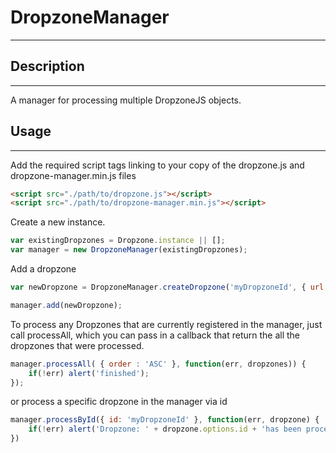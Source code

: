 # DropzoneManager
---

## Description
---
A manager for processing multiple DropzoneJS objects. 

## Usage
---
Add the required script tags linking to your copy of the dropzone.js and dropzone-manager.min.js files
```html 
<script src="./path/to/dropzone.js"></script>
<script src="./path/to/dropzone-manager.min.js"></script>
```
Create a new instance. 
```javascript
var existingDropzones = Dropzone.instance || [];
var manager = new DropzoneManager(existingDropzones);
```
Add a dropzone
```javascript
var newDropzone = DropzoneManager.createDropzone('myDropzoneId', { url: "/url/to/post"}));

manager.add(newDropzone);
````
To process any Dropzones that are currently registered in the manager, just call processAll, which you can pass in a callback that return the all the dropzones that were processed.
```javascript
manager.processAll( { order : 'ASC' }, function(err, dropzones)) {
	if(!err) alert('finished');
});
```
or process a specific dropzone in the manager via id
```javascript
manager.processById({ id: 'myDropzoneId' }, function(err, dropzone) {
	if(!err) alert('Dropzone: ' + dropzone.options.id + 'has been processed');
})
```